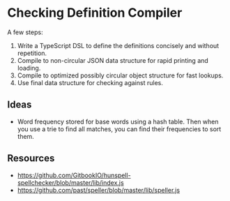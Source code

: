 # Checking Definition Compiler

A few steps:

1. Write a TypeScript DSL to define the definitions concisely and
   without repetition.
2. Compile to non-circular JSON data structure for rapid printing and
   loading.
3. Compile to optimized possibly circular object structure for fast
   lookups.
4. Use final data structure for checking against rules.

## Ideas

- Word frequency stored for base words using a hash table. Then when you
  use a trie to find all matches, you can find their frequencies to sort
  them.

## Resources

- https://github.com/GitbookIO/hunspell-spellchecker/blob/master/lib/index.js
- https://github.com/past/speller/blob/master/lib/speller.js
